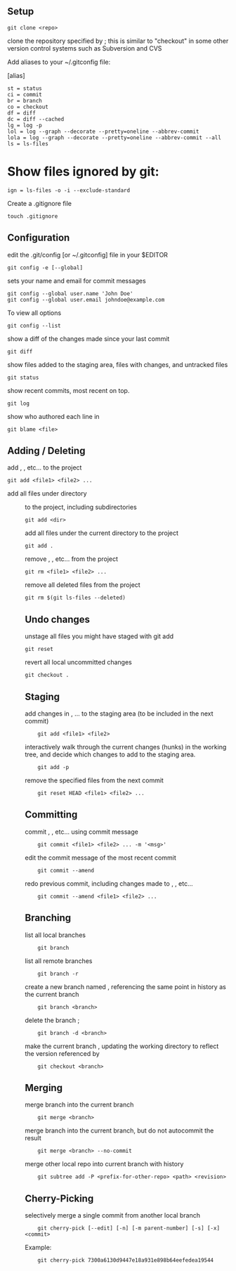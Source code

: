 Setup
---

    git clone <repo>
  
clone the repository specified by <repo>; this is similar to "checkout" in
some other version control systems such as Subversion and CVS

Add aliases to your ~/.gitconfig file:

  [alias]
  
    st = status
    ci = commit
    br = branch
    co = checkout
    df = diff
    dc = diff --cached
    lg = log -p
    lol = log --graph --decorate --pretty=oneline --abbrev-commit
    lola = log --graph --decorate --pretty=oneline --abbrev-commit --all
    ls = ls-files

  # Show files ignored by git:
    
    ign = ls-files -o -i --exclude-standard

Create a .gitignore file

    touch .gitignore
    

Configuration
-------------

edit the .git/config [or ~/.gitconfig] file in your $EDITOR

    git config -e [--global]

sets your name and email for commit messages

    git config --global user.name 'John Doe'
    git config --global user.email johndoe@example.com

To view all options

    git config --list

show a diff of the changes made since your last commit

    git diff
  
show files added to the staging area, files with changes, and untracked files

    git status
  
  show recent commits, most recent on top.
    
    git log

show who authored each line in <file>

    git blame <file>
  
Adding / Deleting
-----------------
add <file1>, <file2>, etc... to the project

    git add <file1> <file2> ...

add all files under directory <dir> to the project, including subdirectories

    git add <dir>

add all files under the current directory to the project 
    
    git add .

remove <file1>, <file2>, etc... from the project
    
    git rm <file1> <file2> ...
  
remove all deleted files from the project
    
    git rm $(git ls-files --deleted)
    
Undo changes
-------

unstage all files you might have staged with git add

    git reset
    
revert all local uncommitted changes

    git checkout .
  
Staging
-------

 add changes in <file1>, <file2> ... to the staging area (to be included in the next commit)
 
        git add <file1> <file2>
        
interactively walk through the current changes (hunks) in the working tree, and decide which changes to add to the staging area.

        git add -p
      
remove the specified files from the next commit

        git reset HEAD <file1> <file2> ...

Committing
----------

commit <file1>, <file2>, etc... using commit message <msg>

        git commit <file1> <file2> ... -m '<msg>'
  
edit the commit message of the most recent commit
  
        git commit --amend
  
redo previous commit, including changes made to <file1>, <file2>, etc...
        
        git commit --amend <file1> <file2> ...
  
Branching
---------

list all local branches
        
        git branch

list all remote branches
        
        git branch -r
  
create a new branch named <branch>, referencing the same point in history as the current branch

        git branch <branch>
  
delete the branch <branch>;   
  
        git branch -d <branch>
        

make the current branch <branch>, updating the working directory to reflect the version referenced by <branch>
  
        git checkout <branch>
        
Merging
-------

merge branch <branch> into the current branch

        git merge <branch>


merge branch <branch> into the current branch, but do not autocommit the result
  
        git merge <branch> --no-commit

merge other local repo into current branch with history
    
        git subtree add -P <prefix-for-other-repo> <path> <revision>

Cherry-Picking
--------------

selectively merge a single commit from another local branch
        
        git cherry-pick [--edit] [-n] [-m parent-number] [-s] [-x] <commit>
  
Example: 
        
        git cherry-pick 7300a6130d9447e18a931e898b64eefedea19544

  
